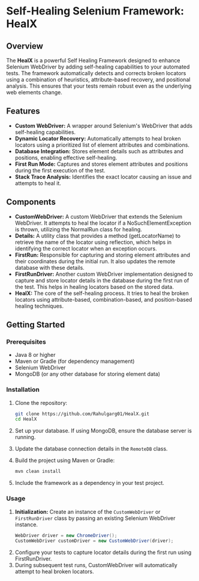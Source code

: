 # Self-Healing Selenium Framework: HealX

## Overview

The **HealX** is a powerful Self Healing Framework designed to enhance Selenium WebDriver by adding self-healing capabilities to your automated tests. The framework automatically detects and corrects broken locators using a combination of heuristics, attribute-based recovery, and positional analysis. This ensures that your tests remain robust even as the underlying web elements change.

## Features

- **Custom WebDriver:** A wrapper around Selenium's WebDriver that adds self-healing capabilities.
- **Dynamic Locator Recovery:** Automatically attempts to heal broken locators using a prioritized list of element attributes and combinations.
- **Database Integration:** Stores element details such as attributes and positions, enabling effective self-healing.
- **First Run Mode:** Captures and stores element attributes and positions during the first execution of the test.
- **Stack Trace Analysis:** Identifies the exact locator causing an issue and attempts to heal it.

## Components

- **CustomWebDriver:** A custom WebDriver that extends the Selenium WebDriver. It attempts to heal the locator if a NoSuchElementException is thrown, utilizing the NormalRun class for healing.
- **Details:** A utility class that provides a method (getLocatorName) to retrieve the name of the locator using reflection, which helps in identifying the correct locator when an exception occurs. 
- **FirstRun:** Responsible for capturing and storing element attributes and their coordinates during the initial run. It also updates the remote database with these details.
- **FirstRunDriver:** Another custom WebDriver implementation designed to capture and store locator details in the database during the first run of the test. This helps in healing locators based on the stored data. 
- **HealX:** The core of the self-healing process. It tries to heal the broken locators using attribute-based, combination-based, and position-based healing techniques.

## Getting Started

### Prerequisites

- Java 8 or higher
- Maven or Gradle (for dependency management)
- Selenium WebDriver
- MongoDB (or any other database for storing element data)

### Installation

1. Clone the repository:
    ```bash
    git clone https://github.com/Rahulgarg01/HealX.git
    cd HealX
    ```

2. Set up your database. If using MongoDB, ensure the database server is running.

3. Update the database connection details in the `RemoteDB` class.

4. Build the project using Maven or Gradle:
    ```bash
    mvn clean install
    ```

5. Include the framework as a dependency in your test project.

### Usage

1. **Initialization:**
   Create an instance of the `CustomWebDriver` or `FirstRunDriver` class by passing an existing Selenium WebDriver instance.
   ```java
   WebDriver driver = new ChromeDriver();
   CustomWebDriver customDriver = new CustomWebDriver(driver);
2. Configure your tests to capture locator details during the first run using FirstRunDriver.
3. During subsequent test runs, CustomWebDriver will automatically attempt to heal broken locators.

